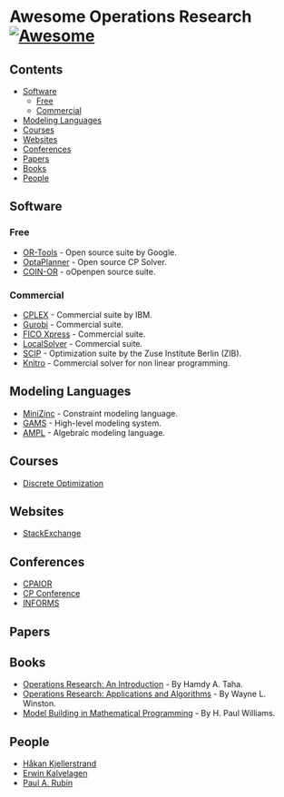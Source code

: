 # Awesome Operations Research [![Awesome](https://awesome.re/badge.svg)](https://github.com/sindresorhus/awesome)

## Contents

- [Software](#software)
  - [Free](#free)
  - [Commercial](#commercial)
- [Modeling Languages](#modeling-languages)
- [Courses](#courses)
- [Websites](#websites)
- [Conferences](#conferences)
- [Papers](#papers)
- [Books](#books)
- [People](#people)

## Software

### Free

- [OR-Tools](https://developers.google.com/optimization) - Open source suite by Google.
- [OptaPlanner](https://www.optaplanner.org/) - Open source CP Solver.
- [COIN-OR](https://www.coin-or.org/) - oOpenpen source suite.

### Commercial

- [CPLEX](https://www.ibm.com/analytics/cplex-optimizer) - Commercial suite by IBM.
- [Gurobi](https://www.gurobi.com/) - Commercial suite.
- [FICO Xpress](https://www.fico.com/en/products/fico-xpress-optimization) - Commercial suite.
- [LocalSolver](https://www.localsolver.com/) - Commercial suite.
- [SCIP](https://www.scipopt.org/) - Optimization suite by the Zuse Institute Berlin (ZIB).
- [Knitro](https://www.artelys.com/solvers/knitro/) - Commercial solver for non linear programming.

## Modeling Languages

- [MiniZinc](https://www.minizinc.org/) - Constraint modeling language.
- [GAMS](https://www.gams.com/) - High-level modeling system.
- [AMPL](https://www.ampl.com/) - Algebraic modeling language.

## Courses

- [Discrete Optimization](https://www.coursera.org/learn/discrete-optimization)

## Websites

- [StackExchange](https://or.stackexchange.com/)

## Conferences

- [CPAIOR](https://cpaior.org/)
- [CP Conference](https://www.a4cp.org/events/cp-conference-series)
- [INFORMS](https://www.informs.org/)

## Papers

## Books

- [Operations Research: An Introduction](https://www.pearson.com/us/higher-education/program/Taha-Operations-Research-An-Introduction-10th-Edition/PGM334070.html) - By Hamdy A. Taha.
- [Operations Research: Applications and Algorithms](https://www.amazon.com/Operations-Research-Applications-Algorithms-InfoTrac/dp/0534380581) - By Wayne L. Winston.
- [Model Building in Mathematical Programming](https://www.wiley.com/en-ie/Model+Building+in+Mathematical+Programming,+5th+Edition-p-9781118443330) - By H. Paul Williams.

## People

- [Håkan Kjellerstrand](http://hakank.org/)
- [Erwin Kalvelagen](https://yetanothermathprogrammingconsultant.blogspot.com/)
- [Paul A. Rubin](https://orinanobworld.blogspot.com/)
